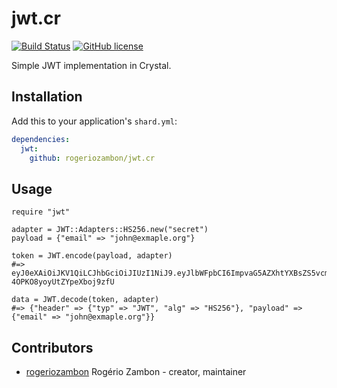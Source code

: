 # jwt.cr

[![Build Status](https://travis-ci.org/rogeriozambon/jwt.cr.svg?branch=master)](https://travis-ci.org/rogeriozambon/jwt.cr)
[![GitHub license](https://img.shields.io/badge/license-MIT-blue.svg)](https://raw.githubusercontent.com/rogeriozambon/jwt.cr/master/LICENSE)

Simple JWT implementation in Crystal.

## Installation

Add this to your application's `shard.yml`:

```yaml
dependencies:
  jwt:
    github: rogeriozambon/jwt.cr
```

## Usage

```crystal
require "jwt"

adapter = JWT::Adapters::HS256.new("secret")
payload = {"email" => "john@exmaple.org"}

token = JWT.encode(payload, adapter)
#=> eyJ0eXAiOiJKV1QiLCJhbGciOiJIUzI1NiJ9.eyJlbWFpbCI6ImpvaG5AZXhtYXBsZS5vcmcifQ.c_uGDeYAuC9SP0gOHuV-4OPKO8yoyUtZYpeXboj9zfU

data = JWT.decode(token, adapter)
#=> {"header" => {"typ" => "JWT", "alg" => "HS256"}, "payload" => {"email" => "john@exmaple.org"}}
```

## Contributors

- [rogeriozambon](https://github.com/rogeriozambon) Rogério Zambon - creator, maintainer
